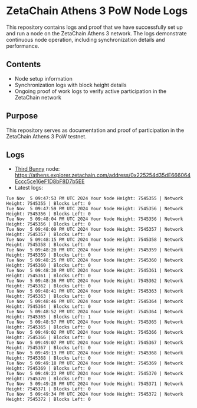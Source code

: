 # ZetaChain Athens 3 PoW Node Logs
This repository contains logs and proof that we have successfully set up and run a node on the ZetaChain Athens 3 network. The logs demonstrate continuous node operation, including synchronization details and performance.

## Contents
- Node setup information
- Synchronization logs with block height details
- Ongoing proof of work logs to verify active participation in the ZetaChain network

## Purpose
This repository serves as documentation and proof of participation in the ZetaChain Athens 3 PoW testnet.

## Logs

- [Third Bunny](https://thirdbunny.xyz/) node: https://athens.explorer.zetachain.com/address/0x225254d35dE666064Eccc5ce16eF1D8bF8D7b5EE
- Latest logs:
```
Tue Nov  5 09:47:53 PM UTC 2024 Your Node Height: 7545355 | Network Height: 7545355 | Blocks Left: 0
Tue Nov  5 09:47:59 PM UTC 2024 Your Node Height: 7545356 | Network Height: 7545356 | Blocks Left: 0
Tue Nov  5 09:48:04 PM UTC 2024 Your Node Height: 7545356 | Network Height: 7545356 | Blocks Left: 0
Tue Nov  5 09:48:09 PM UTC 2024 Your Node Height: 7545357 | Network Height: 7545357 | Blocks Left: 0
Tue Nov  5 09:48:15 PM UTC 2024 Your Node Height: 7545358 | Network Height: 7545358 | Blocks Left: 0
Tue Nov  5 09:48:20 PM UTC 2024 Your Node Height: 7545359 | Network Height: 7545359 | Blocks Left: 0
Tue Nov  5 09:48:25 PM UTC 2024 Your Node Height: 7545360 | Network Height: 7545360 | Blocks Left: 0
Tue Nov  5 09:48:30 PM UTC 2024 Your Node Height: 7545361 | Network Height: 7545361 | Blocks Left: 0
Tue Nov  5 09:48:36 PM UTC 2024 Your Node Height: 7545362 | Network Height: 7545362 | Blocks Left: 0
Tue Nov  5 09:48:41 PM UTC 2024 Your Node Height: 7545363 | Network Height: 7545363 | Blocks Left: 0
Tue Nov  5 09:48:46 PM UTC 2024 Your Node Height: 7545364 | Network Height: 7545364 | Blocks Left: 0
Tue Nov  5 09:48:52 PM UTC 2024 Your Node Height: 7545364 | Network Height: 7545365 | Blocks Left: 1
Tue Nov  5 09:48:57 PM UTC 2024 Your Node Height: 7545365 | Network Height: 7545365 | Blocks Left: 0
Tue Nov  5 09:49:02 PM UTC 2024 Your Node Height: 7545366 | Network Height: 7545366 | Blocks Left: 0
Tue Nov  5 09:49:07 PM UTC 2024 Your Node Height: 7545367 | Network Height: 7545367 | Blocks Left: 0
Tue Nov  5 09:49:13 PM UTC 2024 Your Node Height: 7545368 | Network Height: 7545368 | Blocks Left: 0
Tue Nov  5 09:49:18 PM UTC 2024 Your Node Height: 7545369 | Network Height: 7545369 | Blocks Left: 0
Tue Nov  5 09:49:23 PM UTC 2024 Your Node Height: 7545370 | Network Height: 7545370 | Blocks Left: 0
Tue Nov  5 09:49:28 PM UTC 2024 Your Node Height: 7545371 | Network Height: 7545371 | Blocks Left: 0
Tue Nov  5 09:49:34 PM UTC 2024 Your Node Height: 7545372 | Network Height: 7545372 | Blocks Left: 0
```

